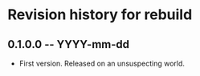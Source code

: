 # Revision history for rebuild

## 0.1.0.0 -- YYYY-mm-dd

* First version. Released on an unsuspecting world.
